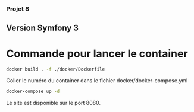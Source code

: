 ### Projet 8

## Version Symfony 3

# Commande pour lancer le container

```bash
docker build . -f ./docker/Dockerfile
```
Coller le numéro du container dans le fichier docker/docker-compose.yml

```bash
docker-compose up -d
```

Le site est disponible sur le port 8080.

